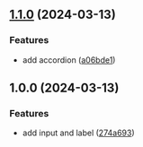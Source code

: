 ## [1.1.0](https://github.com/DouglasNeuroInformatics/libui/compare/v1.0.0...v1.1.0) (2024-03-13)


### Features

* add accordion ([a06bde1](https://github.com/DouglasNeuroInformatics/libui/commit/a06bde192bf7de0e8eff4a073ebfcbedd9eda8ce))

## 1.0.0 (2024-03-13)


### Features

* add input and label ([274a693](https://github.com/DouglasNeuroInformatics/libui/commit/274a693a3ab467fde074dcd330301fddd4679418))
